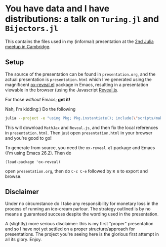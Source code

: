 # You have data and I have distributions: a talk on `Turing.jl` and `Bijectors.jl`
This contains the files used in my (informal) presentation at the [2nd Julia meetup in Cambridge](https://www.meetup.com/London-Julia-User-Group/events/265586612/).

## Setup
The source of the presentation can be found in `presentation.org`, and the actual presentation is `presentation.html` which I've generated using the magnificent [ox-reveal.el](https://github.com/yjwen/org-reveal) package in Emacs, resulting in a presentation viewable in the browser (using the Javascript [Reveal.js](https://github.com/hakimel/reveal.js/).

For those *without* Emacs; **get it!** 

Nah, I'm kidding:) Do the following
```sh
julia --project -e "using Pkg; Pkg.instantiate(); include(\"scripts/make.jl\")"
```
This will download `MathJax` and `Reveal.js`, and then fix the local references in `presentation.html`. Then just open `presentation.html` in your browser and you're good to go!

To generate from source, you need the `ox-reveal.el` package and Emacs (I'm using Emacs 26.2). Then do
```emacs-lisp
(load-package 'ox-reveal)
```
open `presentation.org`, then do `C-c C-e` followed by `R B` to export and browse.

## Disclaimer
Under no circumstance do I take any responsibility for monetary loss in the process of running an ice-cream parlour. The strategy outlined is by no means a guaranteed success despite the wording used in the presentation.

A (slightly) more serious disclaimer: this is my first "proper" presentation and so I have not yet settled on a proper structure/approach for presentations. The project you're seeing here is the glorious first attempt in all its glory. Enjoy.
